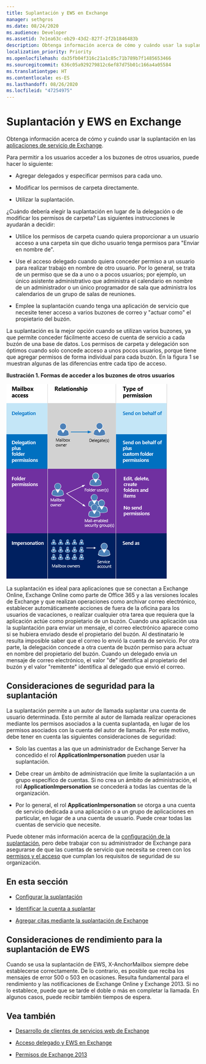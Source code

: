 ```yaml
---
title: Suplantación y EWS en Exchange
manager: sethgros
ms.date: 08/24/2020
ms.audience: Developer
ms.assetid: 7e1ea63c-eb29-43d2-827f-2f2b1846483b
description: Obtenga información acerca de cómo y cuándo usar la suplantación en las aplicaciones de servicio de Exchange.
localization_priority: Priority
ms.openlocfilehash: da35fb04f316c21a1c85c71b789b7f1485653466
ms.sourcegitcommit: 636c05a929279812c6ef87d75b01c166a4a05584
ms.translationtype: HT
ms.contentlocale: es-ES
ms.lasthandoff: 08/26/2020
ms.locfileid: "47254975"
---
```

# <a name="impersonation-and-ews-in-exchange"></a>Suplantación y EWS en Exchange

Obtenga información acerca de cómo y cuándo usar la suplantación en las [aplicaciones de servicio de Exchange](ews-application-types.md).
  
Para permitir a los usuarios acceder a los buzones de otros usuarios, puede hacer lo siguiente:
  
- Agregar delegados y especificar permisos para cada uno.
    
- Modificar los permisos de carpeta directamente.
    
- Utilizar la suplantación.
    
¿Cuándo debería elegir la suplantación en lugar de la delegación o de modificar los permisos de carpeta? Las siguientes instrucciones le ayudarán a decidir:
  
- Utilice los permisos de carpeta cuando quiera proporcionar a un usuario acceso a una carpeta sin que dicho usuario tenga permisos para "Enviar en nombre de". 
    
- Use el acceso delegado cuando quiera conceder permiso a un usuario para realizar trabajo en nombre de otro usuario. Por lo general, se trata de un permiso que se da a uno o a pocos usuarios; por ejemplo, un único asistente administrativo que administra el calendario en nombre de un administrador o un único programador de sala que administra los calendarios de un grupo de salas de reuniones.
    
- Emplee la suplantación cuando tenga una aplicación de servicio que necesite tener acceso a varios buzones de correo y "actuar como" el propietario del buzón.
    
La suplantación es la mejor opción cuando se utilizan varios buzones, ya que permite conceder fácilmente acceso de cuenta de servicio a cada buzón de una base de datos. Los permisos de carpeta y delegación son óptimos cuando solo concede acceso a unos pocos usuarios, porque tiene que agregar permisos de forma individual para cada buzón. En la figura 1 se muestran algunas de las diferencias entre cada tipo de acceso.
  
**Ilustración 1. Formas de acceder a los buzones de otros usuarios**

![Un diagrama que muestra los tipos de acceso a los buzones, la relación entre los propietarios de los buzones y el delegado de cada tipo, y el tipo de permiso. Enviar en nombre de los permisos para delegación y/o permisos de carpeta. Enviar como permisos para suplantación.](media/Ex15_Delegate_Overview.png)
  
La suplantación es ideal para aplicaciones que se conectan a Exchange Online, Exchange Online como parte de Office 365 y a las versiones locales de Exchange y que realizan operaciones como archivar correo electrónico, establecer automáticamente acciones de fuera de la oficina para los usuarios de vacaciones, o realizar cualquier otra tarea que requiera que la aplicación actúe como propietario de un buzón. Cuando una aplicación usa la suplantación para enviar un mensaje, el correo electrónico aparece como si se hubiera enviado desde el propietario del buzón. Al destinatario le resulta imposible saber que el correo lo envió la cuenta de servicio. Por otra parte, la delegación concede a otra cuenta de buzón permiso para actuar en nombre del propietario del buzón. Cuando un delegado envía un mensaje de correo electrónico, el valor "de" identifica al propietario del buzón y el valor "remitente" identifica al delegado que envió el correo. 
  
## <a name="security-considerations-for-impersonation"></a>Consideraciones de seguridad para la suplantación

La suplantación permite a un autor de llamada suplantar una cuenta de usuario determinada. Esto permite al autor de llamada realizar operaciones mediante los permisos asociados a la cuenta suplantada, en lugar de los permisos asociados con la cuenta del autor de llamada. Por este motivo, debe tener en cuenta las siguientes consideraciones de seguridad:
  
- Solo las cuentas a las que un administrador de Exchange Server ha concedido el rol **ApplicationImpersonation** pueden usar la suplantación. 
    
- Debe crear un ámbito de administración que limite la suplantación a un grupo específico de cuentas. Si no crea un ámbito de administración, el rol **ApplicationImpersonation** se concederá a todas las cuentas de la organización. 
    
- Por lo general, el rol **ApplicationImpersonation** se otorga a una cuenta de servicio dedicada a una aplicación o a un grupo de aplicaciones en particular, en lugar de a una cuenta de usuario. Puede crear todas las cuentas de servicio que necesite. 
    
Puede obtener más información acerca de la [configuración de la suplantación](how-to-configure-impersonation.md), pero debe trabajar con su administrador de Exchange para asegurarse de que las cuentas de servicio que necesita se creen con los [permisos y el acceso](https://technet.microsoft.com/library/dd351175%28v=exchg.150%29.aspx) que cumplan los requisitos de seguridad de su organización. 
  
## <a name="in-this-section"></a>En esta sección

- [Configurar la suplantación](how-to-configure-impersonation.md)
    
- [Identificar la cuenta a suplantar](how-to-identify-the-account-to-impersonate.md)
    
- [Agregar citas mediante la suplantación de Exchange](how-to-add-appointments-by-using-exchange-impersonation.md)

## <a name="performance-considerations-for-ews-impersonation"></a>Consideraciones de rendimiento para la suplantación de EWS

Cuando se usa la suplantación de EWS, X-AnchorMailbox siempre debe establecerse correctamente.  De lo contrario, es posible que reciba los mensajes de error 500 o 503 en ocasiones. Resulta fundamental para el rendimiento y las notificaciones de Exchange Online y Exchange 2013.  Si no lo establece, puede que se tarde el doble o más en completar la llamada. En algunos casos, puede recibir también tiempos de espera. 
    
## <a name="see-also"></a>Vea también


- [Desarrollo de clientes de servicios web de Exchange](develop-web-service-clients-for-exchange.md)
    
- [Acceso delegado y EWS en Exchange](delegate-access-and-ews-in-exchange.md)
    
- [Permisos de Exchange 2013](https://technet.microsoft.com/library/dd351175%28v=exchg.150%29.aspx)
    

